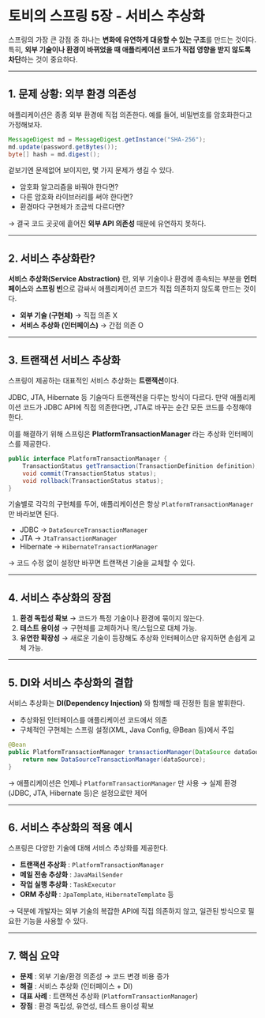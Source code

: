 

# 토비의 스프링 5장 - 서비스 추상화

스프링의 가장 큰 강점 중 하나는 **변화에 유연하게 대응할 수 있는 구조**를 만드는 것이다. 특히, **외부 기술이나 환경이 바뀌었을 때 애플리케이션 코드가 직접 영향을 받지 않도록 차단**하는 것이 중요하다.

---

## 1. 문제 상황: 외부 환경 의존성

애플리케이션은 종종 외부 환경에 직접 의존한다. 예를 들어, 비밀번호를 암호화한다고 가정해보자.

```java
MessageDigest md = MessageDigest.getInstance("SHA-256");
md.update(password.getBytes());
byte[] hash = md.digest();
```

겉보기엔 문제없어 보이지만, 몇 가지 문제가 생길 수 있다.

- 암호화 알고리즘을 바꿔야 한다면?
- 다른 암호화 라이브러리를 써야 한다면?
- 환경마다 구현체가 조금씩 다르다면?

→ 결국 코드 곳곳에 흩어진 **외부 API 의존성** 때문에 유연하지 못하다.

---

## 2. 서비스 추상화란?

**서비스 추상화(Service Abstraction)** 란, 외부 기술이나 환경에 종속되는 부분을 **인터페이스**와 **스프링 빈**으로 감싸서 애플리케이션 코드가 직접 의존하지 않도록 만드는 것이다.

- **외부 기술 (구현체)** → 직접 의존  X
- **서비스 추상화 (인터페이스)** → 간접 의존 O

---

## 3. 트랜잭션 서비스 추상화

스프링이 제공하는 대표적인 서비스 추상화는 **트랜잭션**이다.

JDBC, JTA, Hibernate 등 기술마다 트랜잭션을 다루는 방식이 다르다. 만약 애플리케이션 코드가 JDBC API에 직접 의존한다면, JTA로 바꾸는 순간 모든 코드를 수정해야 한다.

이를 해결하기 위해 스프링은 **PlatformTransactionManager** 라는 추상화 인터페이스를 제공한다.

```java
public interface PlatformTransactionManager {
    TransactionStatus getTransaction(TransactionDefinition definition);
    void commit(TransactionStatus status);
    void rollback(TransactionStatus status);
}
```

기술별로 각각의 구현체를 두어, 애플리케이션은 항상 `PlatformTransactionManager` 만 바라보면 된다.

- JDBC → `DataSourceTransactionManager`
- JTA → `JtaTransactionManager`
- Hibernate → `HibernateTransactionManager`

→ 코드 수정 없이 설정만 바꾸면 트랜잭션 기술을 교체할 수 있다.

---

## 4. 서비스 추상화의 장점

1. **환경 독립성 확보** → 코드가 특정 기술이나 환경에 묶이지 않는다.
2. **테스트 용이성** → 구현체를 교체하거나 목/스텁으로 대체 가능.
3. **유연한 확장성** → 새로운 기술이 등장해도 추상화 인터페이스만 유지하면 손쉽게 교체 가능.

---

## 5. DI와 서비스 추상화의 결합

서비스 추상화는 **DI(Dependency Injection)** 와 함께할 때 진정한 힘을 발휘한다.

- 추상화된 인터페이스를 애플리케이션 코드에서 의존
- 구체적인 구현체는 스프링 설정(XML, Java Config, @Bean 등)에서 주입

```java
@Bean
public PlatformTransactionManager transactionManager(DataSource dataSource) {
    return new DataSourceTransactionManager(dataSource);
}
```

→ 애플리케이션은 언제나 `PlatformTransactionManager` 만 사용
→ 실제 환경(JDBC, JTA, Hibernate 등)은 설정으로만 제어

---

## 6. 서비스 추상화의 적용 예시

스프링은 다양한 기술에 대해 서비스 추상화를 제공한다.

- **트랜잭션 추상화** : `PlatformTransactionManager`
- **메일 전송 추상화** : `JavaMailSender`
- **작업 실행 추상화** : `TaskExecutor`
- **ORM 추상화** : `JpaTemplate`, `HibernateTemplate` 등

→ 덕분에 개발자는 외부 기술의 복잡한 API에 직접 의존하지 않고, 일관된 방식으로 필요한 기능을 사용할 수 있다.

---

## 7. 핵심 요약

- **문제** : 외부 기술/환경 의존성 → 코드 변경 비용 증가
- **해결** : 서비스 추상화 (인터페이스 + DI)
- **대표 사례** : 트랜잭션 추상화 (`PlatformTransactionManager`)
- **장점** : 환경 독립성, 유연성, 테스트 용이성 확보
